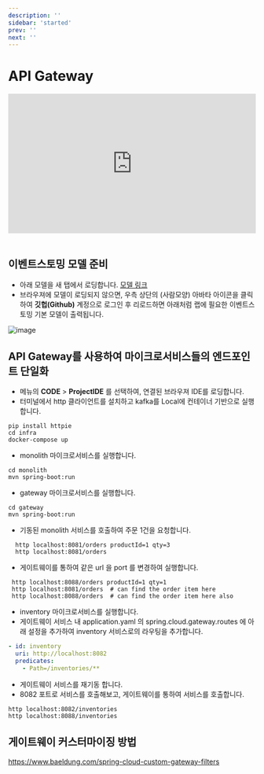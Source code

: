 ```yaml
---
description: ''
sidebar: 'started'
prev: ''
next: ''
---
```


# API Gateway

<div style="position: relative; padding-bottom: 56.25%; padding-top: 0px; height: 0; overflow: hidden;">
	<iframe style="position: absolute; top: 0; left: 0; width: 100%; height: 100%;" 
        src="https://www.youtube.com/embed/iryE02FaKMo" 
        frameborder="0" crolling="no" frameborder="none" allowfullscreen="">
    </iframe>
</div>
<br>

## 이벤트스토밍 모델 준비

- 아래 모델을 새 탭에서 로딩합니다.
[모델 링크](https://www.msaez.io/#/storming/lab-shop-gateway)
- 브라우져에 모델이 로딩되지 않으면, 우측 상단의 (사람모양) 아바타 아이콘을 클릭하여 **깃헙(Github)** 계정으로 로그인 후 리로드하면 아래처럼 랩에 필요한 이벤트스토밍 기본 모델이 출력됩니다.   

![image](https://github.com/acmexii/demo/assets/35618409/39ccf71e-3977-4093-9bae-7c2a1254d710)


## API Gateway를 사용하여 마이크로서비스들의 엔드포인트 단일화

- 메뉴의 **CODE** > **ProjectIDE** 를 선택하여, 연결된 브라우져 IDE를 로딩합니다.
- 터미널에서 http 클라이언트를 설치하고 kafka를 Local에 컨테이너 기반으로 실행합니다.
```
pip install httpie
cd infra
docker-compose up
```

- monolith 마이크로서비스를 실행합니다.
```
cd monolith
mvn spring-boot:run
```

- gateway 마이크로서비스를 실행합니다.
```
cd gateway
mvn spring-boot:run
```

- 기동된 monolith 서비스를 호출하여 주문 1건을 요청합니다.
```
  http localhost:8081/orders productId=1 qty=3
  http localhost:8081/orders
```
    
- 게이트웨이를 통하여 같은 url 을 port 를 변경하여 실행합니다.
```
 http localhost:8088/orders productId=1 qty=1
 http localhost:8081/orders  # can find the order item here
 http localhost:8088/orders  # can find the order item here also
```
  
- inventory 마이크로서비스를 실행합니다.
- 게이트웨이 서비스 내 application.yaml 의 spring.cloud.gateway.routes 에 아래 설정을 추가하여 inventory 서비스로의 라우팅을 추가합니다.
```yaml
- id: inventory
  uri: http://localhost:8082
  predicates:
    - Path=/inventories/** 
```

- 게이트웨이 서비스를 재기동 합니다.
- 8082 포트로 서비스를 호출해보고, 게이트웨이를 통하여 서비스를 호출합니다.  
```
http localhost:8082/inventories
http localhost:8088/inventories
```

## 게이트웨이 커스터마이징 방법
https://www.baeldung.com/spring-cloud-custom-gateway-filters
